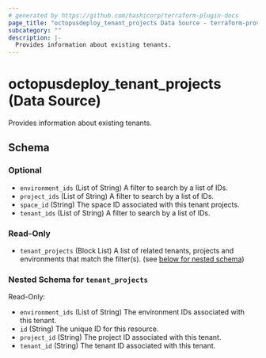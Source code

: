 ```yaml
---
# generated by https://github.com/hashicorp/terraform-plugin-docs
page_title: "octopusdeploy_tenant_projects Data Source - terraform-provider-octopusdeploy"
subcategory: ""
description: |-
  Provides information about existing tenants.
---
```


# octopusdeploy_tenant_projects (Data Source)

Provides information about existing tenants.



<!-- schema generated by tfplugindocs -->
## Schema

### Optional

- `environment_ids` (List of String) A filter to search by a list of IDs.
- `project_ids` (List of String) A filter to search by a list of IDs.
- `space_id` (String) The space ID associated with this tenant projects.
- `tenant_ids` (List of String) A filter to search by a list of IDs.

### Read-Only

- `tenant_projects` (Block List) A list of related tenants, projects and environments that match the filter(s). (see [below for nested schema](#nestedblock--tenant_projects))

<a id="nestedblock--tenant_projects"></a>
### Nested Schema for `tenant_projects`

Read-Only:

- `environment_ids` (List of String) The environment IDs associated with this tenant.
- `id` (String) The unique ID for this resource.
- `project_id` (String) The project ID associated with this tenant.
- `tenant_id` (String) The tenant ID associated with this tenant.


